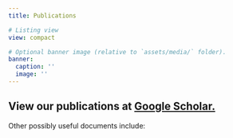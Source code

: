 ```yaml
---
title: Publications

# Listing view
view: compact

# Optional banner image (relative to `assets/media/` folder).
banner:
  caption: ''
  image: ''
---
```


## View our publications at [Google Scholar.](https://scholar.google.com/citations?user=yKXJezQAAAAJ)

Other possibly useful documents include:
